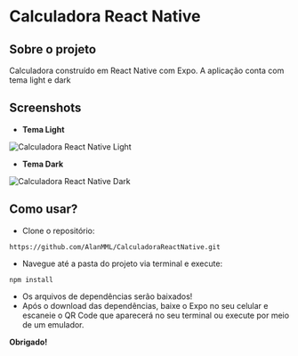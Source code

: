 # Calculadora React Native
## Sobre o projeto
Calculadora construído em React Native com Expo. A aplicação conta com tema light e dark
## Screenshots
* **Tema Light**

![Calculadora React Native Light](https://github.com/brunomart97/CalculadoraReactNative/blob/main/img/img-light.jpg)

* **Tema Dark**

![Calculadora React Native Dark](https://github.com/brunomart97/CalculadoraReactNative/blob/main/img/img-dark.jpg)

## Como usar?
* Clone o repositório:
````
https://github.com/AlanMML/CalculadoraReactNative.git
````
* Navegue até a pasta do projeto via terminal e execute:
````
npm install
````
* Os arquivos de dependências serão baixados!
* Após o download das dependências, baixe o Expo no seu celular e escaneie o QR Code que aparecerá no seu terminal ou execute por meio de um emulador.

**Obrigado!**
